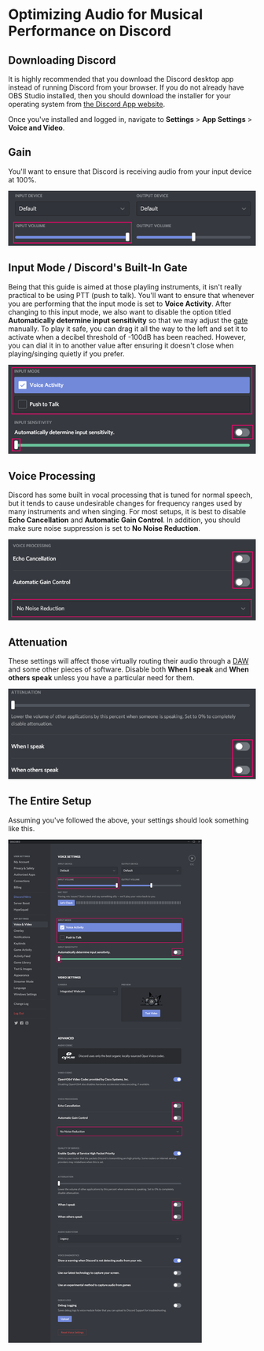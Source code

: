 # Optimizing Audio for Musical Performance on Discord

## Downloading Discord

It is highly recommended that you download the Discord desktop app instead of running Discord from your browser. If you do not already have OBS Studio installed, then you should download the installer for your operating system from [the Discord App website](https://discordapp.com/download).

Once you've installed and logged in, navigate to **Settings** > **App Settings** > **Voice and Video**.

## Gain

You'll want to ensure that Discord is receiving audio from your input device at 100%.

![Input Volume at 100%](../../pages/uploads/images/discord_gain.png)

## Input Mode / Discord's Built-In Gate

Being that this guide is aimed at those playling instruments, it isn't really practical to be using PTT (push to talk). You'll want to ensure that whenever you are performing that the input mode is set to **Voice Activity**. After changing to this input mode, we also want to disable the option titled **Automatically determine input sensitivity** so that we may adjust the [gate](https://en.wikipedia.org/wiki/Noise_gate) manually. To play it safe, you can drag it all the way to the left and set it to activate when a decibel threshold of -100dB has been reached. However, you can dial it in to another value after ensuring it doesn't close when playing/singing quietly if you prefer.

![Full Voice Settings](../../pages/uploads/images/discord_gate.png)

## Voice Processing

Discord has some built in vocal processing that is tuned for normal speech, but it tends to cause undesirable changes for frequency ranges used by many instruments and when singing. For most setups, it is best to disable **Echo Cancellation** and **Automatic Gain Control**. In addition, you should make sure noise suppression is set to **No Noise Reduction**.

![Full Voice Settings](../../pages/uploads/images/discord_processing.png)

## Attenuation

These settings will affect those virtually routing their audio through a [DAW](https://en.wikipedia.org/wiki/Digital_audio_workstation) and some other pieces of software. Disable both **When I speak** and **When others speak** unless you have a particular need for them.

![Full Voice Settings](../../pages/uploads/images/discord_attenuation.png)

## The Entire Setup

Assuming you've followed the above, your settings should look something like this.

![Full Voice Settings](../../pages/uploads/images/discord_full.png)
